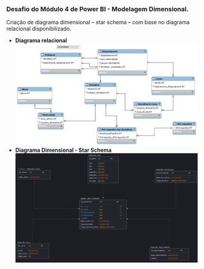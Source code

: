 ### Desafio do Módulo 4 de Power BI - Modelagem Dimensional.

Criação de diagrama dimensional – star schema – com base no diagrama relacional disponibilizado.

- **Diagrama relacional**
![Screenshot do dashboard](./img/der_universidade.png)
- **Diagrama Dimensional - Star Schema**
![Screenshot do dashboard](./img/star_schema.png)